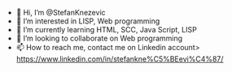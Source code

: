 - 👋 Hi, I’m @StefanKnezevic
- 👀 I’m interested in LISP, Web programming
- 🌱 I’m currently learning HTML, SCC, Java Script, LISP
- 💞️ I’m looking to collaborate on Web programming
- 📫 How to reach me, contact me on Linkedin account> https://www.linkedin.com/in/stefankne%C5%BEevi%C4%87/

<!---
StefanKnezevic/StefanKnezevic is a ✨ special ✨ repository because its `README.md` (this file) appears on your GitHub profile.
You can click the Preview link to take a look at your changes.
--->
